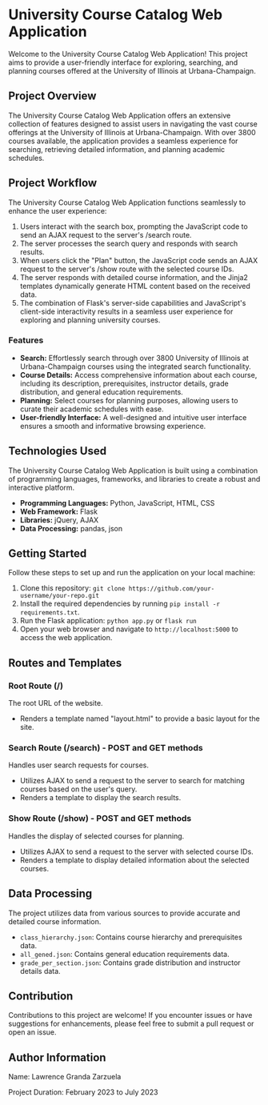 # University Course Catalog Web Application

Welcome to the University Course Catalog Web Application! This project aims to provide a user-friendly interface for exploring, searching, and planning courses offered at the University of Illinois at Urbana-Champaign.

## Project Overview

The University Course Catalog Web Application offers an extensive collection of features designed to assist users in navigating the vast course offerings at the University of Illinois at Urbana-Champaign. With over 3800 courses available, the application provides a seamless experience for searching, retrieving detailed information, and planning academic schedules.

## Project Workflow

The University Course Catalog Web Application functions seamlessly to enhance the user experience:

1. Users interact with the search box, prompting the JavaScript code to send an AJAX request to the server's /search route.
2. The server processes the search query and responds with search results.
3. When users click the "Plan" button, the JavaScript code sends an AJAX request to the server's /show route with the selected course IDs.
4. The server responds with detailed course information, and the Jinja2 templates dynamically generate HTML content based on the received data.
5. The combination of Flask's server-side capabilities and JavaScript's client-side interactivity results in a seamless user experience for exploring and planning university courses.

### Features

- **Search:** Effortlessly search through over 3800 University of Illinois at Urbana-Champaign courses using the integrated search functionality.
- **Course Details:** Access comprehensive information about each course, including its description, prerequisites, instructor details, grade distribution, and general education requirements.
- **Planning:** Select courses for planning purposes, allowing users to curate their academic schedules with ease.
- **User-friendly Interface:** A well-designed and intuitive user interface ensures a smooth and informative browsing experience.

## Technologies Used

The University Course Catalog Web Application is built using a combination of programming languages, frameworks, and libraries to create a robust and interactive platform.

- **Programming Languages:** Python, JavaScript, HTML, CSS
- **Web Framework:** Flask
- **Libraries:** jQuery, AJAX
- **Data Processing:** pandas, json

## Getting Started

Follow these steps to set up and run the application on your local machine:

1. Clone this repository: `git clone https://github.com/your-username/your-repo.git`
2. Install the required dependencies by running `pip install -r requirements.txt`.
3. Run the Flask application: `python app.py` or `flask run`
4. Open your web browser and navigate to `http://localhost:5000` to access the web application.

## Routes and Templates

### Root Route (/)

The root URL of the website.

- Renders a template named "layout.html" to provide a basic layout for the site.

### Search Route (/search) - POST and GET methods

Handles user search requests for courses.

- Utilizes AJAX to send a request to the server to search for matching courses based on the user's query.
- Renders a template to display the search results.

### Show Route (/show) - POST and GET methods

Handles the display of selected courses for planning.

- Utilizes AJAX to send a request to the server with selected course IDs.
- Renders a template to display detailed information about the selected courses.

## Data Processing

The project utilizes data from various sources to provide accurate and detailed course information.

- `class_hierarchy.json`: Contains course hierarchy and prerequisites data.
- `all_gened.json`: Contains general education requirements data.
- `grade_per_section.json`: Contains grade distribution and instructor details data.

## Contribution

Contributions to this project are welcome! If you encounter issues or have suggestions for enhancements, please feel free to submit a pull request or open an issue.

## Author Information

Name: Lawrence Granda Zarzuela

Project Duration: February 2023 to July 2023
